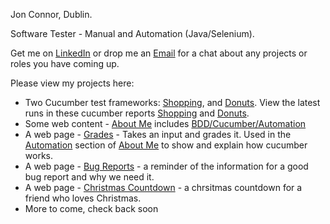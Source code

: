 Jon Connor, Dublin.

Software Tester - Manual and Automation (Java/Selenium).

Get me on <a href="https://www.linkedin.com/in/jonconnordublin/">LinkedIn</a> or drop me an <a href="mailto:jonconnor@live.ie" target="_blank">Email</a> for a chat about any projects or roles you have coming up.

Please view my projects here:

<ul>
    <li>Two Cucumber test frameworks: <a href="https://github.com/JonConnorATI/Shopping">Shopping</a>, and <a href='https://github.com/JonConnorATI/Donuts'>Donuts</a>. View the latest runs in these cucumber reports <a href="https://reports.cucumber.io/reports/8420049a-8510-4282-b62e-96e385296dc7">Shopping</a> and <a href="https://reports.cucumber.io/reports/b9709728-8667-4bdf-b966-a23c67dd9962">Donuts</a>.</li> 
    <li>Some web content - <a href="https://jonconnorati.github.io/MyBDD_version1.github.io/">About Me</a> includes <a href="https://jonconnorati.github.io/MyBDD_version1.github.io/bdd.html">BDD/Cucumber/Automation</a></li>
    <li>A web page - <a href ="https://jonconnorati.github.io/MyBDD_version1.github.io/Grades.html">Grades</a> - Takes an input and grades it. Used in the <a href="https://jonconnorati.github.io/MyBDD_version1.github.io/automation.html">Automation</a> section of <a href="https://jonconnorati.github.io/MyBDD_version1.github.io/">About Me</a> to show and explain how cucumber works.</li>
    <li>A web page - <a href="https://jonconnorati.github.io/BugReports/">Bug Reports</a> - a reminder of the information for a good bug report and why we need it.</li>
    <li>A web page - <a href="https://jonconnorati.github.io/Membership-ChristmasCountdown/">Christmas Countdown</a> - a chrsitmas countdown for a friend who loves Christmas.</li>    
    <li>More to come, check back soon</li>
</ul>
<!---
JonConnorATI/JonConnorATI is a ✨ special ✨ repository because its `README.md` (this file) appears on your GitHub profile.
You can click the Preview link to take a look at your changes.
--->
